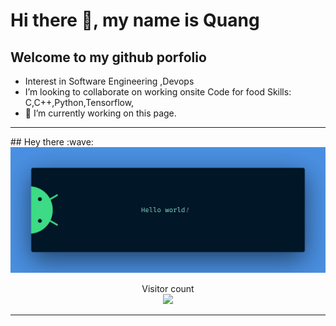 # Hi there 👋, my name is Quang
## Welcome to my github porfolio
- Interest in  Software Engineering ,Devops
- I’m looking to collaborate on working onsite
Code for food
Skills: C,C++,Python,Tensorflow,
- 🔭 I’m currently working on this page. 
<hr />
## Hey there :wave:
<img src="https://raw.githubusercontent.com/Quangoateo/Quangoateo/main/banner.png" alt="Hello world">

<p align="center"> 
  Visitor count<br>
  <img src="https://profile-counter.glitch.me/Quangoateo/count.svg" />
</p>
<hr />
